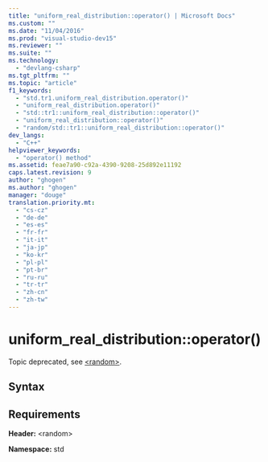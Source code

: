 ```yaml
---
title: "uniform_real_distribution::operator() | Microsoft Docs"
ms.custom: ""
ms.date: "11/04/2016"
ms.prod: "visual-studio-dev15"
ms.reviewer: ""
ms.suite: ""
ms.technology: 
  - "devlang-csharp"
ms.tgt_pltfrm: ""
ms.topic: "article"
f1_keywords: 
  - "std.tr1.uniform_real_distribution.operator()"
  - "uniform_real_distribution.operator()"
  - "std::tr1::uniform_real_distribution::operator()"
  - "uniform_real_distribution::operator()"
  - "random/std::tr1::uniform_real_distribution::operator()"
dev_langs: 
  - "C++"
helpviewer_keywords: 
  - "operator() method"
ms.assetid: feae7a90-c92a-4390-9208-25d892e11192
caps.latest.revision: 9
author: "ghogen"
ms.author: "ghogen"
manager: "douge"
translation.priority.mt: 
  - "cs-cz"
  - "de-de"
  - "es-es"
  - "fr-fr"
  - "it-it"
  - "ja-jp"
  - "ko-kr"
  - "pl-pl"
  - "pt-br"
  - "ru-ru"
  - "tr-tr"
  - "zh-cn"
  - "zh-tw"
---
```

# uniform_real_distribution::operator()
Topic deprecated, see [\<random>](../Topic/%3Crandom%3E.md).  
  
## Syntax  
  
## Requirements  
 **Header:** \<random>  
  
 **Namespace:** std